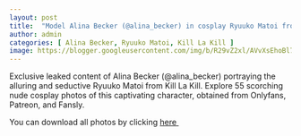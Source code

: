```yaml
---
layout: post
title:  "Model Alina Becker (@alina_becker) in cosplay Ryuuko Matoi from Kill La Kill - 55 leaked photos from Onlyfans, Patreon, and Fansly"
author: admin
categories: [ Alina Becker, Ryuuko Matoi, Kill La Kill ]
image: https://blogger.googleusercontent.com/img/b/R29vZ2xl/AVvXsEhoBl76JhqS81SDp7qWhUcwzeOdo2PprfmUkBwRtFHg9PRlMjQESiiymF6s1JbjEC_mWGThIhMmxZTMmo3NZtMAQqSM5RCJ4u1opuOUVsK_udhxkYwuGjzw1IRU42viwvYICxYG6uPocazbmxpLsvNPedqqRux0ZNsmTevbDIQm1R8iLKtHKuDtbpofwAbP/s1600/1%20.webp
---
```


Exclusive leaked content of Alina Becker (@alina_becker) portraying the alluring and seductive Ryuuko Matoi from Kill La Kill. Explore 55 scorching nude cosplay photos of this captivating character, obtained from Onlyfans, Patreon, and Fansly.

<p>You can download all photos by clicking <a href="https://www.mediafire.com/file/66k9pmvhyt6zxms/Model_Alina_Becker_%2528%2540alina_becker%2529_in_cosplay_Ryuuko_Matoi_from_Kill_La_Kill_-_55_leaked_photos_from_Onlyfans%252C_Patreon%252C_and_Fansly.rar/file">here&nbsp;</a></p>

<div class="separator" style="clear: both;"><a href="https://blogger.googleusercontent.com/img/b/R29vZ2xl/AVvXsEhoBl76JhqS81SDp7qWhUcwzeOdo2PprfmUkBwRtFHg9PRlMjQESiiymF6s1JbjEC_mWGThIhMmxZTMmo3NZtMAQqSM5RCJ4u1opuOUVsK_udhxkYwuGjzw1IRU42viwvYICxYG6uPocazbmxpLsvNPedqqRux0ZNsmTevbDIQm1R8iLKtHKuDtbpofwAbP/s1600/1%20.webp" style="display: block; padding: 1em 0; text-align: center; "><img alt="" border="0" data-original-height="1704" data-original-width="1280" src="https://blogger.googleusercontent.com/img/b/R29vZ2xl/AVvXsEhoBl76JhqS81SDp7qWhUcwzeOdo2PprfmUkBwRtFHg9PRlMjQESiiymF6s1JbjEC_mWGThIhMmxZTMmo3NZtMAQqSM5RCJ4u1opuOUVsK_udhxkYwuGjzw1IRU42viwvYICxYG6uPocazbmxpLsvNPedqqRux0ZNsmTevbDIQm1R8iLKtHKuDtbpofwAbP/s1600/1%20.webp"/></a></div><div class="separator" style="clear: both;"><a href="https://blogger.googleusercontent.com/img/b/R29vZ2xl/AVvXsEjom5H8W1oCQyyqoUttTx6fIG6kNrjnEko8CVKuNDlf8o8foqIu7w-1pY_j3y67vjzDITy2JaEM9z7Ggp1M3i_97NNN-8WRckVypGvKicXcLbCpwnB3iwSJQ00ZrHTO-M1CNp07hyzbf4m9AIswybxaj8lJDLrii8LWvCmkzixd3mGu1qq1ISDFCGxYylsR/s1600/2.webp" style="display: block; padding: 1em 0; text-align: center; "><img alt="" border="0" data-original-height="1728" data-original-width="1280" src="https://blogger.googleusercontent.com/img/b/R29vZ2xl/AVvXsEjom5H8W1oCQyyqoUttTx6fIG6kNrjnEko8CVKuNDlf8o8foqIu7w-1pY_j3y67vjzDITy2JaEM9z7Ggp1M3i_97NNN-8WRckVypGvKicXcLbCpwnB3iwSJQ00ZrHTO-M1CNp07hyzbf4m9AIswybxaj8lJDLrii8LWvCmkzixd3mGu1qq1ISDFCGxYylsR/s1600/2.webp"/></a></div><div class="separator" style="clear: both;"><a href="https://blogger.googleusercontent.com/img/b/R29vZ2xl/AVvXsEiQFhpZ94HgkXD3RC2xpkdWjnT2j_AaQKdpjV-da_JBN6ghG6RMosYCjssA4BNHTVCLp6_yoEHhhMf09UiKe9-2I5gYHNWsMnSpJPHVXl4rIGTylVD0r9wNAC8lCxyvic7al5a6K-9tOqONIlXuN_lPVKioXZxzNZsVIbdRT7USb45jK0VbEp9HQdDeD3zg/s1600/3.webp" style="display: block; padding: 1em 0; text-align: center; "><img alt="" border="0" data-original-height="1704" data-original-width="1280" src="https://blogger.googleusercontent.com/img/b/R29vZ2xl/AVvXsEiQFhpZ94HgkXD3RC2xpkdWjnT2j_AaQKdpjV-da_JBN6ghG6RMosYCjssA4BNHTVCLp6_yoEHhhMf09UiKe9-2I5gYHNWsMnSpJPHVXl4rIGTylVD0r9wNAC8lCxyvic7al5a6K-9tOqONIlXuN_lPVKioXZxzNZsVIbdRT7USb45jK0VbEp9HQdDeD3zg/s1600/3.webp"/></a></div><div class="separator" style="clear: both;"><a href="https://blogger.googleusercontent.com/img/b/R29vZ2xl/AVvXsEhHxPOGsRc-yhLTcRmZM4MoQKC9nZ7UsXrEszQRnWqzmjKYpIDCwiMywRFPIuWwGT3yNgg6mf2dvR93EvTl16FKa6ZLzKyAE_xtzh04jj8GQe6yNiRHJI9ntfFuT-mR8PAC-qupVNPht2Oz0n-jBOb6xTmjwi5qn7Ok9DJDIop2yT0VZm1fAaT8enSPykWW/s1600/4.webp" style="display: block; padding: 1em 0; text-align: center; "><img alt="" border="0" data-original-height="1704" data-original-width="1280" src="https://blogger.googleusercontent.com/img/b/R29vZ2xl/AVvXsEhHxPOGsRc-yhLTcRmZM4MoQKC9nZ7UsXrEszQRnWqzmjKYpIDCwiMywRFPIuWwGT3yNgg6mf2dvR93EvTl16FKa6ZLzKyAE_xtzh04jj8GQe6yNiRHJI9ntfFuT-mR8PAC-qupVNPht2Oz0n-jBOb6xTmjwi5qn7Ok9DJDIop2yT0VZm1fAaT8enSPykWW/s1600/4.webp"/></a></div><div class="separator" style="clear: both;"><a href="https://blogger.googleusercontent.com/img/b/R29vZ2xl/AVvXsEj_oCle-o1XblPGoUecZH5Ljj5iJ2fZFyUuqen009cFAkKVOqEAm9ioUMys-Ecf-KFW8DqBbUC9PVcKOw1VB7-pcQUCthSgNCYGT8vLhH2VN6LLpOM-fXnfXzVL8PSex1l8zjrL1M9aM1geXxvT4GUtkTcI4irnKbFPeS5y7cnaLMOyqlwHgqDJM94D3IGo/s1600/5.webp" style="display: block; padding: 1em 0; text-align: center; "><img alt="" border="0" data-original-height="1704" data-original-width="1280" src="https://blogger.googleusercontent.com/img/b/R29vZ2xl/AVvXsEj_oCle-o1XblPGoUecZH5Ljj5iJ2fZFyUuqen009cFAkKVOqEAm9ioUMys-Ecf-KFW8DqBbUC9PVcKOw1VB7-pcQUCthSgNCYGT8vLhH2VN6LLpOM-fXnfXzVL8PSex1l8zjrL1M9aM1geXxvT4GUtkTcI4irnKbFPeS5y7cnaLMOyqlwHgqDJM94D3IGo/s1600/5.webp"/></a></div><div class="separator" style="clear: both;"><a href="https://blogger.googleusercontent.com/img/b/R29vZ2xl/AVvXsEjTIffmsr9RDL1z-jQjTv5dyGy_ojU9cwNy-rcO7GOxCDITjE3tKHLURT51GT4qHbgotH4yOqE9q4o3vAH0TSkagOmMf3L4IbAsSbM-Ao1IhCA7CzVyDWs5eFvLO9ATZP4gI7_IofLlYsMRHNJonWAyKvu2W4WsyLXkmH7j87UkvDmoxFLR_FJ8pawAqxnj/s1600/6.webp" style="display: block; padding: 1em 0; text-align: center; "><img alt="" border="0" data-original-height="1704" data-original-width="1280" src="https://blogger.googleusercontent.com/img/b/R29vZ2xl/AVvXsEjTIffmsr9RDL1z-jQjTv5dyGy_ojU9cwNy-rcO7GOxCDITjE3tKHLURT51GT4qHbgotH4yOqE9q4o3vAH0TSkagOmMf3L4IbAsSbM-Ao1IhCA7CzVyDWs5eFvLO9ATZP4gI7_IofLlYsMRHNJonWAyKvu2W4WsyLXkmH7j87UkvDmoxFLR_FJ8pawAqxnj/s1600/6.webp"/></a></div><div class="separator" style="clear: both;"><a href="https://blogger.googleusercontent.com/img/b/R29vZ2xl/AVvXsEhSHUyjnFyhK5t_fyP0_emnxkAfzmikotTXnKldgp75MbrkQMpqakr8ppAo5rNSGOGefpakbmDqShTUNBUw3J-e3B6Y8ifU_leE5gCulLFfN4_MTuSakB8CtL6E23EVkZw4kh-MexVGVXP7DUqs028XdGZPdluxNjK08cJ1zuX-Nva-3cB-MpGlWe3VpwWq/s1600/7.webp" style="display: block; padding: 1em 0; text-align: center; "><img alt="" border="0" data-original-height="1704" data-original-width="1280" src="https://blogger.googleusercontent.com/img/b/R29vZ2xl/AVvXsEhSHUyjnFyhK5t_fyP0_emnxkAfzmikotTXnKldgp75MbrkQMpqakr8ppAo5rNSGOGefpakbmDqShTUNBUw3J-e3B6Y8ifU_leE5gCulLFfN4_MTuSakB8CtL6E23EVkZw4kh-MexVGVXP7DUqs028XdGZPdluxNjK08cJ1zuX-Nva-3cB-MpGlWe3VpwWq/s1600/7.webp"/></a></div><div class="separator" style="clear: both;"><a href="https://blogger.googleusercontent.com/img/b/R29vZ2xl/AVvXsEjAkDH_qBy15phtaILVMyfjCdSbnNK_quz5IgzrtPZPmwf6zpjU5Xei59YBWyfHQsL3x6Cb7ldq2g5J_kfpHThruUo0TLmPaLYOmAXNAUtAaHFeI4glEMf0AoEnmxwSkuibs_s4fwI1HDWlfoU6AnjiQL1A_C0SWJ5WkwKqAmsWfndSSrlVMg4H8Snhb3DT/s1600/8.webp" style="display: block; padding: 1em 0; text-align: center; "><img alt="" border="0" data-original-height="1704" data-original-width="1280" src="https://blogger.googleusercontent.com/img/b/R29vZ2xl/AVvXsEjAkDH_qBy15phtaILVMyfjCdSbnNK_quz5IgzrtPZPmwf6zpjU5Xei59YBWyfHQsL3x6Cb7ldq2g5J_kfpHThruUo0TLmPaLYOmAXNAUtAaHFeI4glEMf0AoEnmxwSkuibs_s4fwI1HDWlfoU6AnjiQL1A_C0SWJ5WkwKqAmsWfndSSrlVMg4H8Snhb3DT/s1600/8.webp"/></a></div><div class="separator" style="clear: both;"><a href="https://blogger.googleusercontent.com/img/b/R29vZ2xl/AVvXsEgnkV_xFXzmDBuTXuEoO9ckK1J932D8A1MO_R05edW6hm8teoyLmDgMCQWbZDXGvp2BFk-jh_XLZslWGvqo6QT29UYtVgjr0u9t7uBrXqe2EqONODVhLz0pHbCCy5fsOUN3obkW-hJexwyedD8mAELWLSQPLy6L9ta0ATH6SHv7KkZ-PflKQplACm3kAAxO/s1600/9.webp" style="display: block; padding: 1em 0; text-align: center; "><img alt="" border="0" data-original-height="1704" data-original-width="1280" src="https://blogger.googleusercontent.com/img/b/R29vZ2xl/AVvXsEgnkV_xFXzmDBuTXuEoO9ckK1J932D8A1MO_R05edW6hm8teoyLmDgMCQWbZDXGvp2BFk-jh_XLZslWGvqo6QT29UYtVgjr0u9t7uBrXqe2EqONODVhLz0pHbCCy5fsOUN3obkW-hJexwyedD8mAELWLSQPLy6L9ta0ATH6SHv7KkZ-PflKQplACm3kAAxO/s1600/9.webp"/></a></div><div class="separator" style="clear: both;"><a href="https://blogger.googleusercontent.com/img/b/R29vZ2xl/AVvXsEjcsL4niLMBhbgKvr0X1kQzLL70WdAeR3JKTodcu0X00iJkn4d4P21hiY8Kj3j9o2l2oOwymaFrv2D-QBMFSh6PWUXW811mXUeubE8E9S6FVbBcvFM0j67OoyLAAt2jpJA9fvSN-gJVGNulq3Bn3DltnOUldtHPUrslNiA7HNT4Qg05Shyphenhyphen1hyphenhyphen6NPp3_9vt7/s1600/10.webp" style="display: block; padding: 1em 0; text-align: center; "><img alt="" border="0" data-original-height="1704" data-original-width="1280" src="https://blogger.googleusercontent.com/img/b/R29vZ2xl/AVvXsEjcsL4niLMBhbgKvr0X1kQzLL70WdAeR3JKTodcu0X00iJkn4d4P21hiY8Kj3j9o2l2oOwymaFrv2D-QBMFSh6PWUXW811mXUeubE8E9S6FVbBcvFM0j67OoyLAAt2jpJA9fvSN-gJVGNulq3Bn3DltnOUldtHPUrslNiA7HNT4Qg05Shyphenhyphen1hyphenhyphen6NPp3_9vt7/s1600/10.webp"/></a></div><div class="separator" style="clear: both;"><a href="https://blogger.googleusercontent.com/img/b/R29vZ2xl/AVvXsEiXx3rPuXHMSr5XAO4-HqaiQ4LvVVPw9wGGgJKnn9JFdnBTyUaIu-Zrl0tMbXOaK0to4GMDl6mlzTHmFOf73OVlWUzdLpaDLz8hAWdpFp3ZWgczA7y3yHZcQMVniR_cjlL2NcSvIEftJqq9o1WbU3XwLe1vza8q_ZyjX6S7kx0bBK1uMUuTTG7spgrpjox7/s1600/11.webp" style="display: block; padding: 1em 0; text-align: center; "><img alt="" border="0" data-original-height="1704" data-original-width="1280" src="https://blogger.googleusercontent.com/img/b/R29vZ2xl/AVvXsEiXx3rPuXHMSr5XAO4-HqaiQ4LvVVPw9wGGgJKnn9JFdnBTyUaIu-Zrl0tMbXOaK0to4GMDl6mlzTHmFOf73OVlWUzdLpaDLz8hAWdpFp3ZWgczA7y3yHZcQMVniR_cjlL2NcSvIEftJqq9o1WbU3XwLe1vza8q_ZyjX6S7kx0bBK1uMUuTTG7spgrpjox7/s1600/11.webp"/></a></div><div class="separator" style="clear: both;"><a href="https://blogger.googleusercontent.com/img/b/R29vZ2xl/AVvXsEgVC550agT5_ymSgF6lvx_TgU2ebH0yYtV8JqK7Fix4E1LdOYI1t5FzrHEe6ZdHP5o0BafRPagGs80QpwrHDCfZ-QZkg3HpxUL52fsoAGT369a-uNao-GPftcmXEN7bM2DGvw90yTN-sYWXBXaUmlbhYUitR8fgahZoT_1GlRtmhPfOqBAGdtZIHCSSUnmS/s1600/12.webp" style="display: block; padding: 1em 0; text-align: center; "><img alt="" border="0" data-original-height="1704" data-original-width="1280" src="https://blogger.googleusercontent.com/img/b/R29vZ2xl/AVvXsEgVC550agT5_ymSgF6lvx_TgU2ebH0yYtV8JqK7Fix4E1LdOYI1t5FzrHEe6ZdHP5o0BafRPagGs80QpwrHDCfZ-QZkg3HpxUL52fsoAGT369a-uNao-GPftcmXEN7bM2DGvw90yTN-sYWXBXaUmlbhYUitR8fgahZoT_1GlRtmhPfOqBAGdtZIHCSSUnmS/s1600/12.webp"/></a></div><div class="separator" style="clear: both;"><a href="https://blogger.googleusercontent.com/img/b/R29vZ2xl/AVvXsEg0x1YR1hB41bmxd0OVkJXQKO1_pZN1P67ndyWIgxw5_TSVv7fCyzVy0Zxcyfo31pyojDRgV9w_s_NVPAU-1n5miuV_8mCp9-pNdhbz_-6SEa09jI0eiAKPLkItocF5LrtkVAd00LvxOgopA7_27X8peqDBqgHpPqDA10hGPCPlfEaI0pFxb6jK8c7yrnNB/s1600/13.webp" style="display: block; padding: 1em 0; text-align: center; "><img alt="" border="0" data-original-height="1704" data-original-width="1280" src="https://blogger.googleusercontent.com/img/b/R29vZ2xl/AVvXsEg0x1YR1hB41bmxd0OVkJXQKO1_pZN1P67ndyWIgxw5_TSVv7fCyzVy0Zxcyfo31pyojDRgV9w_s_NVPAU-1n5miuV_8mCp9-pNdhbz_-6SEa09jI0eiAKPLkItocF5LrtkVAd00LvxOgopA7_27X8peqDBqgHpPqDA10hGPCPlfEaI0pFxb6jK8c7yrnNB/s1600/13.webp"/></a></div><div class="separator" style="clear: both;"><a href="https://blogger.googleusercontent.com/img/b/R29vZ2xl/AVvXsEiBtKSJkSeVNBnU1JGgxHNiRzA8-Q27kN0-b-s4XR4Ckd4FOXz1yOtQ69V5xRFZu3MixtDc0luiDMVyq2QlaLa7cbZQ4M73g6ZEBs0hhOThYISUF2MPMBaN5xIaRUqXj8sj_v_ZpCFnTwVwbhEZuT7mhgMQTBocxhXTDlAa6G381uud4ClbFMRtfZQY0CEp/s1600/14.webp" style="display: block; padding: 1em 0; text-align: center; "><img alt="" border="0" data-original-height="1704" data-original-width="1280" src="https://blogger.googleusercontent.com/img/b/R29vZ2xl/AVvXsEiBtKSJkSeVNBnU1JGgxHNiRzA8-Q27kN0-b-s4XR4Ckd4FOXz1yOtQ69V5xRFZu3MixtDc0luiDMVyq2QlaLa7cbZQ4M73g6ZEBs0hhOThYISUF2MPMBaN5xIaRUqXj8sj_v_ZpCFnTwVwbhEZuT7mhgMQTBocxhXTDlAa6G381uud4ClbFMRtfZQY0CEp/s1600/14.webp"/></a></div><div class="separator" style="clear: both;"><a href="https://blogger.googleusercontent.com/img/b/R29vZ2xl/AVvXsEjlqWsQkImd-yQGrYOYzTELogA_NYFHOUsNKycG8f15Jq1qvRiYPpZzJfIVjb-spD1jBCjnYAmIVqXFP3WU9wX09Wa0-SwzNp37fM4HJX6uNRQsfPL_EYTWEr1G6_EdBv_wE-2gF4qyFs8cWckG3YzxyE62Cbnja6hs-_5Nm3ImzgnuZFLSFzF4FwdXL8M7/s1600/15.webp" style="display: block; padding: 1em 0; text-align: center; "><img alt="" border="0" data-original-height="1704" data-original-width="1280" src="https://blogger.googleusercontent.com/img/b/R29vZ2xl/AVvXsEjlqWsQkImd-yQGrYOYzTELogA_NYFHOUsNKycG8f15Jq1qvRiYPpZzJfIVjb-spD1jBCjnYAmIVqXFP3WU9wX09Wa0-SwzNp37fM4HJX6uNRQsfPL_EYTWEr1G6_EdBv_wE-2gF4qyFs8cWckG3YzxyE62Cbnja6hs-_5Nm3ImzgnuZFLSFzF4FwdXL8M7/s1600/15.webp"/></a></div><div class="separator" style="clear: both;"><a href="https://blogger.googleusercontent.com/img/b/R29vZ2xl/AVvXsEibin6k2AyCdVkZlk5HrrLKQYV9eINce5F4Z0N_6IrdpPrhC5npAw15Rr2zSD-4e3X7nUIMKsSeCTks8yI3KsetA7PELqZw6Aswy0duF0kD9KGHrMKAJhOjtxd9y70juJrIvzP049OAsUnApftMTsa2A34PyxTC45xgpSsx8p93EVMJnevfi0EcIn8-qH2-/s1600/16.webp" style="display: block; padding: 1em 0; text-align: center; "><img alt="" border="0" data-original-height="1704" data-original-width="1280" src="https://blogger.googleusercontent.com/img/b/R29vZ2xl/AVvXsEibin6k2AyCdVkZlk5HrrLKQYV9eINce5F4Z0N_6IrdpPrhC5npAw15Rr2zSD-4e3X7nUIMKsSeCTks8yI3KsetA7PELqZw6Aswy0duF0kD9KGHrMKAJhOjtxd9y70juJrIvzP049OAsUnApftMTsa2A34PyxTC45xgpSsx8p93EVMJnevfi0EcIn8-qH2-/s1600/16.webp"/></a></div><div class="separator" style="clear: both;"><a href="https://blogger.googleusercontent.com/img/b/R29vZ2xl/AVvXsEhXeou9LmGS8nNDtj8y5yc3FRjV_oWp_VbCWvsSy63NjYrAQoxm8yx4D_Ya9ODgozvSdtp971t9lNozHQyhvFJYEatPYQNYvIbT8fsqRRm1YQTO-7oPKwetwQqTYGt_tAJODfeZBoUYdbgTlrU8dPA89EGYj8rSw5ciRCqPU22cGkAsvim0CA9UcPdQFLpC/s1600/17.webp" style="display: block; padding: 1em 0; text-align: center; "><img alt="" border="0" data-original-height="961" data-original-width="1280" src="https://blogger.googleusercontent.com/img/b/R29vZ2xl/AVvXsEhXeou9LmGS8nNDtj8y5yc3FRjV_oWp_VbCWvsSy63NjYrAQoxm8yx4D_Ya9ODgozvSdtp971t9lNozHQyhvFJYEatPYQNYvIbT8fsqRRm1YQTO-7oPKwetwQqTYGt_tAJODfeZBoUYdbgTlrU8dPA89EGYj8rSw5ciRCqPU22cGkAsvim0CA9UcPdQFLpC/s1600/17.webp"/></a></div><div class="separator" style="clear: both;"><a href="https://blogger.googleusercontent.com/img/b/R29vZ2xl/AVvXsEhW7kZvEfXkvtjqK9CDaS5XVH1p5uKGCCq0eZzpQVaHknCXMwNrbp3lNiG-iMBORLvM4qiAv9rSOd2y71JI6dRaYRF4gzn3sY6BnKadujCEPNgz1t5ZUaq0gAXG3gngakOAOSMGsW6a6X1KATr15KXjiCiri-U0Jon6znvvCUVnay9DoLc-ktkNDuMGSMiw/s1600/18.webp" style="display: block; padding: 1em 0; text-align: center; "><img alt="" border="0" data-original-height="1704" data-original-width="1280" src="https://blogger.googleusercontent.com/img/b/R29vZ2xl/AVvXsEhW7kZvEfXkvtjqK9CDaS5XVH1p5uKGCCq0eZzpQVaHknCXMwNrbp3lNiG-iMBORLvM4qiAv9rSOd2y71JI6dRaYRF4gzn3sY6BnKadujCEPNgz1t5ZUaq0gAXG3gngakOAOSMGsW6a6X1KATr15KXjiCiri-U0Jon6znvvCUVnay9DoLc-ktkNDuMGSMiw/s1600/18.webp"/></a></div><div class="separator" style="clear: both;"><a href="https://blogger.googleusercontent.com/img/b/R29vZ2xl/AVvXsEiKuzEgnQa9l_HimNmhyphenhyphenY9cacg_vU8iMNCJmnnZjIPYX56Fxztx3I7FHBr1B5HFQLBbbkl422PLP7N97m3b1iijJT-1W_GVRXy49rvSM-8ZVI1XjrF5VTIlTwUeBZadg-9WiSD9BDjHj7jmhRNCM855eWmwcKgUyc6I6kWBFhxksJRJemDY0hr0EsFSgn_F/s1600/19.webp" style="display: block; padding: 1em 0; text-align: center; "><img alt="" border="0" data-original-height="1704" data-original-width="1280" src="https://blogger.googleusercontent.com/img/b/R29vZ2xl/AVvXsEiKuzEgnQa9l_HimNmhyphenhyphenY9cacg_vU8iMNCJmnnZjIPYX56Fxztx3I7FHBr1B5HFQLBbbkl422PLP7N97m3b1iijJT-1W_GVRXy49rvSM-8ZVI1XjrF5VTIlTwUeBZadg-9WiSD9BDjHj7jmhRNCM855eWmwcKgUyc6I6kWBFhxksJRJemDY0hr0EsFSgn_F/s1600/19.webp"/></a></div><div class="separator" style="clear: both;"><a href="https://blogger.googleusercontent.com/img/b/R29vZ2xl/AVvXsEgr0sLLYsKEyLaDHYFc1hG6pDC4g39qN3ZHfutjhXoRjsFcasFDLVWuB3u_eeZPczfi8n3aIaxQUsLb9oQCFBhygfcxSfun7yNRIjvlfHnR2iw9N-OscEFlU6ijcVcv0Xj59g6dGuYXVGiW_vB2g3hANly1drW-csRSR89-0TTYqfpj59M6ts1uxC_fqe9o/s1600/20.webp" style="display: block; padding: 1em 0; text-align: center; "><img alt="" border="0" data-original-height="1704" data-original-width="1280" src="https://blogger.googleusercontent.com/img/b/R29vZ2xl/AVvXsEgr0sLLYsKEyLaDHYFc1hG6pDC4g39qN3ZHfutjhXoRjsFcasFDLVWuB3u_eeZPczfi8n3aIaxQUsLb9oQCFBhygfcxSfun7yNRIjvlfHnR2iw9N-OscEFlU6ijcVcv0Xj59g6dGuYXVGiW_vB2g3hANly1drW-csRSR89-0TTYqfpj59M6ts1uxC_fqe9o/s1600/20.webp"/></a></div><div class="separator" style="clear: both;"><a href="https://blogger.googleusercontent.com/img/b/R29vZ2xl/AVvXsEhT0BHcCYMsaUdRgICtr_qqiTQf0Rj7AYqJzONiJMFYYBOzUXy5u59vxVeDgrs8FQiJPNX4uCuUvDVAX2wfOarRHvNrXm5biGFjUklVTxabe5SqrIyx6pQSPvshN4GvglXt85aViyxmH7lnCtpErni3IFOARXJBVJS5sJ1MkQSa9V1gPJOkuvLQN0ky1Zkb/s1600/21.webp" style="display: block; padding: 1em 0; text-align: center; "><img alt="" border="0" data-original-height="1704" data-original-width="1280" src="https://blogger.googleusercontent.com/img/b/R29vZ2xl/AVvXsEhT0BHcCYMsaUdRgICtr_qqiTQf0Rj7AYqJzONiJMFYYBOzUXy5u59vxVeDgrs8FQiJPNX4uCuUvDVAX2wfOarRHvNrXm5biGFjUklVTxabe5SqrIyx6pQSPvshN4GvglXt85aViyxmH7lnCtpErni3IFOARXJBVJS5sJ1MkQSa9V1gPJOkuvLQN0ky1Zkb/s1600/21.webp"/></a></div><div class="separator" style="clear: both;"><a href="https://blogger.googleusercontent.com/img/b/R29vZ2xl/AVvXsEi-haRA7HfwvjF7_SMZac0FJJ2mv412n6pg9N3Np53OsK_CDwP4eiLKaZyRW6JZ0-BeF5dtCxejLeVlst0AB5D0JcEq-4ujsXmNuuwnAK5JWozjoH0Ig6LoghA2fXcRhR6VPcDZiYQPGRIndzWj1aS16-qs2zVvE2UVlG4Tp1CKklRS8Y8lzDe1xtqWHko_/s1600/22.webp" style="display: block; padding: 1em 0; text-align: center; "><img alt="" border="0" data-original-height="1704" data-original-width="1280" src="https://blogger.googleusercontent.com/img/b/R29vZ2xl/AVvXsEi-haRA7HfwvjF7_SMZac0FJJ2mv412n6pg9N3Np53OsK_CDwP4eiLKaZyRW6JZ0-BeF5dtCxejLeVlst0AB5D0JcEq-4ujsXmNuuwnAK5JWozjoH0Ig6LoghA2fXcRhR6VPcDZiYQPGRIndzWj1aS16-qs2zVvE2UVlG4Tp1CKklRS8Y8lzDe1xtqWHko_/s1600/22.webp"/></a></div><div class="separator" style="clear: both;"><a href="https://blogger.googleusercontent.com/img/b/R29vZ2xl/AVvXsEjy1ghb66gW3uVt5PCrKxyk-H030SsoQ7NkL9xHYyAGHir8pneUYxq5JOPHwDug1Tag7d03fveyVlNMLPCnTU-uNVb3sbncXUpBVelDTp9V7YaFIViN-iEOY_GgndBf73LjZaLNm0zh8A43u1qPMNtYLT8mj-p7Nj0xwXA25XRDdi0YrG-xBf4swM3cBFq8/s1600/23.webp" style="display: block; padding: 1em 0; text-align: center; "><img alt="" border="0" data-original-height="1704" data-original-width="1280" src="https://blogger.googleusercontent.com/img/b/R29vZ2xl/AVvXsEjy1ghb66gW3uVt5PCrKxyk-H030SsoQ7NkL9xHYyAGHir8pneUYxq5JOPHwDug1Tag7d03fveyVlNMLPCnTU-uNVb3sbncXUpBVelDTp9V7YaFIViN-iEOY_GgndBf73LjZaLNm0zh8A43u1qPMNtYLT8mj-p7Nj0xwXA25XRDdi0YrG-xBf4swM3cBFq8/s1600/23.webp"/></a></div><div class="separator" style="clear: both;"><a href="https://blogger.googleusercontent.com/img/b/R29vZ2xl/AVvXsEiRhzvj314vxNrNAZJa7ohVEnPdC_7HLWd01ksi-wKrHE1mBF2W9H0W_xpRfVtpBqBy0BUh2aCOF_OW8zB_NK8Wj03FaC0KPLsxjXDG77q5JAVsN4DH3ow51o_QOjRVmOEUfPRmohSE_ChME5lY0mCxBScoredEe0AfZ_UZiyVjeZdRCu7fk2LVpFrWW5Fy/s1600/24.webp" style="display: block; padding: 1em 0; text-align: center; "><img alt="" border="0" data-original-height="1704" data-original-width="1280" src="https://blogger.googleusercontent.com/img/b/R29vZ2xl/AVvXsEiRhzvj314vxNrNAZJa7ohVEnPdC_7HLWd01ksi-wKrHE1mBF2W9H0W_xpRfVtpBqBy0BUh2aCOF_OW8zB_NK8Wj03FaC0KPLsxjXDG77q5JAVsN4DH3ow51o_QOjRVmOEUfPRmohSE_ChME5lY0mCxBScoredEe0AfZ_UZiyVjeZdRCu7fk2LVpFrWW5Fy/s1600/24.webp"/></a></div><div class="separator" style="clear: both;"><a href="https://blogger.googleusercontent.com/img/b/R29vZ2xl/AVvXsEhAi1N0Th8IMhBtLNq4XA_i-9vIWh0rf1fGV8wEFm0O-NUla6NZhQITkkKeC5NYbwsfad6xk9hDBuQsaavkGDFyS8IdZAhK8Uk2GzfwOlxykCTi5PwZM8AKJpRotp3oN7iKIkVb75kDkK7OWJn4UeYkAhflcx7TsMCkMCunbp-uPXeoxcSXWIUNKMbhB5aL/s1600/25.webp" style="display: block; padding: 1em 0; text-align: center; "><img alt="" border="0" data-original-height="1704" data-original-width="1280" src="https://blogger.googleusercontent.com/img/b/R29vZ2xl/AVvXsEhAi1N0Th8IMhBtLNq4XA_i-9vIWh0rf1fGV8wEFm0O-NUla6NZhQITkkKeC5NYbwsfad6xk9hDBuQsaavkGDFyS8IdZAhK8Uk2GzfwOlxykCTi5PwZM8AKJpRotp3oN7iKIkVb75kDkK7OWJn4UeYkAhflcx7TsMCkMCunbp-uPXeoxcSXWIUNKMbhB5aL/s1600/25.webp"/></a></div><div class="separator" style="clear: both;"><a href="https://blogger.googleusercontent.com/img/b/R29vZ2xl/AVvXsEhGZWvazwO51oiq9mygmoRk8r72E8YktYxv5V_z8WruIx1zTLY0-T_BqFSFCltbgkglXLr-nJK091INO3hGjuaUyaO1T6pXWuTh94ljzcAatKKhAD22J_BeUgul23DPcSQ5YBOje7A2u_IquApGLBJEo8-xrknFd2SesnODtm4c4bs2IuK-JtIrOrQqfnZo/s1600/26.webp" style="display: block; padding: 1em 0; text-align: center; "><img alt="" border="0" data-original-height="1704" data-original-width="1280" src="https://blogger.googleusercontent.com/img/b/R29vZ2xl/AVvXsEhGZWvazwO51oiq9mygmoRk8r72E8YktYxv5V_z8WruIx1zTLY0-T_BqFSFCltbgkglXLr-nJK091INO3hGjuaUyaO1T6pXWuTh94ljzcAatKKhAD22J_BeUgul23DPcSQ5YBOje7A2u_IquApGLBJEo8-xrknFd2SesnODtm4c4bs2IuK-JtIrOrQqfnZo/s1600/26.webp"/></a></div><div class="separator" style="clear: both;"><a href="https://blogger.googleusercontent.com/img/b/R29vZ2xl/AVvXsEgN8RL7EkBqDphzjIZHWf2wsMIfKP0ft7dqVupdCzXKLAABXyolKYDbaxAgx1IbABxXNNxABkrRKRspn0cAdxsvfgUQhW8pX3qFUjrtCH4eRhx8AdA1qD9Gw1wk7XUaKZD_pM68RFSC2IqDpZNR7j_uNtjjAQlv0U_Zx9Kbr4aVp8VNdS4TIWjcf8NTpg1i/s1600/27.webp" style="display: block; padding: 1em 0; text-align: center; "><img alt="" border="0" data-original-height="1718" data-original-width="1280" src="https://blogger.googleusercontent.com/img/b/R29vZ2xl/AVvXsEgN8RL7EkBqDphzjIZHWf2wsMIfKP0ft7dqVupdCzXKLAABXyolKYDbaxAgx1IbABxXNNxABkrRKRspn0cAdxsvfgUQhW8pX3qFUjrtCH4eRhx8AdA1qD9Gw1wk7XUaKZD_pM68RFSC2IqDpZNR7j_uNtjjAQlv0U_Zx9Kbr4aVp8VNdS4TIWjcf8NTpg1i/s1600/27.webp"/></a></div><div class="separator" style="clear: both;"><a href="https://blogger.googleusercontent.com/img/b/R29vZ2xl/AVvXsEgzGAFOg7hfpFqVItK-cteZ9yUJ6C95xQ0VkJRydkL-56HvRbrPNcw5m4akf2mGDZrSKUrfS8be8zkBAH25Em9nPYgk9v9vzQMOTcex3CrTzWjDUu9xl25aiHx5pfXWtUkkr3LdkM647X-nMe_X-tvWP-JWO70RnK6Zt1ixZJcvTF_xYRySeYbHCvPv-hgi/s1600/28.webp" style="display: block; padding: 1em 0; text-align: center; "><img alt="" border="0" data-original-height="1704" data-original-width="1280" src="https://blogger.googleusercontent.com/img/b/R29vZ2xl/AVvXsEgzGAFOg7hfpFqVItK-cteZ9yUJ6C95xQ0VkJRydkL-56HvRbrPNcw5m4akf2mGDZrSKUrfS8be8zkBAH25Em9nPYgk9v9vzQMOTcex3CrTzWjDUu9xl25aiHx5pfXWtUkkr3LdkM647X-nMe_X-tvWP-JWO70RnK6Zt1ixZJcvTF_xYRySeYbHCvPv-hgi/s1600/28.webp"/></a></div><div class="separator" style="clear: both;"><a href="https://blogger.googleusercontent.com/img/b/R29vZ2xl/AVvXsEi7ZEvbj4B19LkKaNc3ys7ZSgmkZQj5KR6yUMDVEedLOjl-guPS8m-pVtI5yxPSofi9rql1gXlWXWp59kBcxHsYNQ36n_40wl5yERDm2Po2-mR4CBGsr5yVMROF_LffIn9xoN7sgKOSLaAOJ2xRjOTML13GQY_IhyphenhyphenX-K7tdwpkdiFOtYXX1N1QZF_F6elRN/s1600/29.webp" style="display: block; padding: 1em 0; text-align: center; "><img alt="" border="0" data-original-height="1704" data-original-width="1280" src="https://blogger.googleusercontent.com/img/b/R29vZ2xl/AVvXsEi7ZEvbj4B19LkKaNc3ys7ZSgmkZQj5KR6yUMDVEedLOjl-guPS8m-pVtI5yxPSofi9rql1gXlWXWp59kBcxHsYNQ36n_40wl5yERDm2Po2-mR4CBGsr5yVMROF_LffIn9xoN7sgKOSLaAOJ2xRjOTML13GQY_IhyphenhyphenX-K7tdwpkdiFOtYXX1N1QZF_F6elRN/s1600/29.webp"/></a></div><div class="separator" style="clear: both;"><a href="https://blogger.googleusercontent.com/img/b/R29vZ2xl/AVvXsEhoPkUTe3Htx1bCnrrnPsEx-_fpcWxY4WRc__HcaKhYAMwV-OMIhbnWf7ltVhSinwoNqev07MppR3coKUEIPaXfbX0dM-x-54PhTuJ5t8LbBzIh0-caF4sXWeG7PCW4RLSgddPdrR0JVgOtAXJKvx4auMjTq7fkDI9DnAVwHmWCPOlEW0zpX5CD7FJOt64P/s1600/30.webp" style="display: block; padding: 1em 0; text-align: center; "><img alt="" border="0" data-original-height="1704" data-original-width="1280" src="https://blogger.googleusercontent.com/img/b/R29vZ2xl/AVvXsEhoPkUTe3Htx1bCnrrnPsEx-_fpcWxY4WRc__HcaKhYAMwV-OMIhbnWf7ltVhSinwoNqev07MppR3coKUEIPaXfbX0dM-x-54PhTuJ5t8LbBzIh0-caF4sXWeG7PCW4RLSgddPdrR0JVgOtAXJKvx4auMjTq7fkDI9DnAVwHmWCPOlEW0zpX5CD7FJOt64P/s1600/30.webp"/></a></div><div class="separator" style="clear: both;"><a href="https://blogger.googleusercontent.com/img/b/R29vZ2xl/AVvXsEj6U77HS2DEJU_1Z2av5JfzYyllQ0Pwu5Ld_J7jjM1xIC2lT8LrC5Fgagr4oXBjc5RYbhVm3Hy3fr9Uw_SXloWWvt4JM3K3xlhyCbNRWWMUumXw3jXH2Hl2g_meq98PDIwHQHlFbTpOfYbNdcJkifa2f-8cZb5dkvLSCmeo4p58oCTDtu3Qm92tsSs3wQNq/s1600/31.webp" style="display: block; padding: 1em 0; text-align: center; "><img alt="" border="0" data-original-height="1704" data-original-width="1280" src="https://blogger.googleusercontent.com/img/b/R29vZ2xl/AVvXsEj6U77HS2DEJU_1Z2av5JfzYyllQ0Pwu5Ld_J7jjM1xIC2lT8LrC5Fgagr4oXBjc5RYbhVm3Hy3fr9Uw_SXloWWvt4JM3K3xlhyCbNRWWMUumXw3jXH2Hl2g_meq98PDIwHQHlFbTpOfYbNdcJkifa2f-8cZb5dkvLSCmeo4p58oCTDtu3Qm92tsSs3wQNq/s1600/31.webp"/></a></div><div class="separator" style="clear: both;"><a href="https://blogger.googleusercontent.com/img/b/R29vZ2xl/AVvXsEi8vE5cAFj9z1M3GvioC-C3fMmvJ0S_YUIc8rvNA_Z3nR5egV6HWVAE7hTQWV3ykGGIeAXpaX5wtsTpWFOUBXdW5KGcAFb6l0Uhk-_6IzcwdQOWri76ZfpAi4i8k1WUFdVzzpaOD6I7zT2tJPvmN4grPTt2cIcfZrpr-5aMObCMf82O4f0nounJL6FulOfV/s1600/32.webp" style="display: block; padding: 1em 0; text-align: center; "><img alt="" border="0" data-original-height="1704" data-original-width="1280" src="https://blogger.googleusercontent.com/img/b/R29vZ2xl/AVvXsEi8vE5cAFj9z1M3GvioC-C3fMmvJ0S_YUIc8rvNA_Z3nR5egV6HWVAE7hTQWV3ykGGIeAXpaX5wtsTpWFOUBXdW5KGcAFb6l0Uhk-_6IzcwdQOWri76ZfpAi4i8k1WUFdVzzpaOD6I7zT2tJPvmN4grPTt2cIcfZrpr-5aMObCMf82O4f0nounJL6FulOfV/s1600/32.webp"/></a></div><div class="separator" style="clear: both;"><a href="https://blogger.googleusercontent.com/img/b/R29vZ2xl/AVvXsEgsaS0S4WLY1GcbvC4V3pUV8hUWSBzPKH3tI9tl8Ly87G5yqTz1m4BmYZdfETt_4H43KDBxedwU_5moiLN2x6XBD0eulfGTUzTqv2k1TclN3D_EWhYBJLgTqW_NKlcjYVnu-POo2_aF8j9QlxZIuuVfOewaFDI0w0DY-6_b5BLKF6IRJS1KYUfbDYJYL4IK/s1600/33.webp" style="display: block; padding: 1em 0; text-align: center; "><img alt="" border="0" data-original-height="1704" data-original-width="1280" src="https://blogger.googleusercontent.com/img/b/R29vZ2xl/AVvXsEgsaS0S4WLY1GcbvC4V3pUV8hUWSBzPKH3tI9tl8Ly87G5yqTz1m4BmYZdfETt_4H43KDBxedwU_5moiLN2x6XBD0eulfGTUzTqv2k1TclN3D_EWhYBJLgTqW_NKlcjYVnu-POo2_aF8j9QlxZIuuVfOewaFDI0w0DY-6_b5BLKF6IRJS1KYUfbDYJYL4IK/s1600/33.webp"/></a></div><div class="separator" style="clear: both;"><a href="https://blogger.googleusercontent.com/img/b/R29vZ2xl/AVvXsEhdVMW9kxaVBtWLD_7EkzCBqCjs6FfM1goL18ghkBLen-x7foYGXUPDhTK_958zvp-IFwJyat7hR5ZxtL54_6-Wa3xMFqnDjr4zoNHEMdLoKKTqfv8JdJHvp-aO3-ApohfVgzeNVYzPKY2k4x0MhOwKUU3yual-ZXNskoRS9n3aeFJX0lihvfGZZawKyNEx/s1600/34.webp" style="display: block; padding: 1em 0; text-align: center; "><img alt="" border="0" data-original-height="1704" data-original-width="1280" src="https://blogger.googleusercontent.com/img/b/R29vZ2xl/AVvXsEhdVMW9kxaVBtWLD_7EkzCBqCjs6FfM1goL18ghkBLen-x7foYGXUPDhTK_958zvp-IFwJyat7hR5ZxtL54_6-Wa3xMFqnDjr4zoNHEMdLoKKTqfv8JdJHvp-aO3-ApohfVgzeNVYzPKY2k4x0MhOwKUU3yual-ZXNskoRS9n3aeFJX0lihvfGZZawKyNEx/s1600/34.webp"/></a></div><div class="separator" style="clear: both;"><a href="https://blogger.googleusercontent.com/img/b/R29vZ2xl/AVvXsEiVArYiKSH9HmXKwTdceHGcHBnsdjUFOv3Qx7a75cMxEDmiAbMRtWQdxacom0aWBNwzvCGVE74RFKR4t_JzfkGTv7nD5zuJe6i33wEfUaaG2YLNzoOyK79HuA7lQfXarGXtAoGFV2YFCOKFI_QFAeqBLw1uibFrijPN4klkY9tRV9TSZHgiWEwfzU5-HbsC/s1600/35.webp" style="display: block; padding: 1em 0; text-align: center; "><img alt="" border="0" data-original-height="1704" data-original-width="1280" src="https://blogger.googleusercontent.com/img/b/R29vZ2xl/AVvXsEiVArYiKSH9HmXKwTdceHGcHBnsdjUFOv3Qx7a75cMxEDmiAbMRtWQdxacom0aWBNwzvCGVE74RFKR4t_JzfkGTv7nD5zuJe6i33wEfUaaG2YLNzoOyK79HuA7lQfXarGXtAoGFV2YFCOKFI_QFAeqBLw1uibFrijPN4klkY9tRV9TSZHgiWEwfzU5-HbsC/s1600/35.webp"/></a></div><div class="separator" style="clear: both;"><a href="https://blogger.googleusercontent.com/img/b/R29vZ2xl/AVvXsEhTVCRAPCSEf04SuJ2tzplKWv31vUdk_NrDXXOqiIea3kExDaxNd590DS_Wnnfh3OFI9F3KgahVtKbG6hoIjRqrHY6IEYMsU7Yf5NBXmInym5eAffhGlPDyiWTVLWtOBzwROMdubPjqSfN5lYaUGMC-dU2g1M-LHoIpcgf83kEXKj1Y3L0I40eLYc-BSYzi/s1600/36.webp" style="display: block; padding: 1em 0; text-align: center; "><img alt="" border="0" data-original-height="1704" data-original-width="1280" src="https://blogger.googleusercontent.com/img/b/R29vZ2xl/AVvXsEhTVCRAPCSEf04SuJ2tzplKWv31vUdk_NrDXXOqiIea3kExDaxNd590DS_Wnnfh3OFI9F3KgahVtKbG6hoIjRqrHY6IEYMsU7Yf5NBXmInym5eAffhGlPDyiWTVLWtOBzwROMdubPjqSfN5lYaUGMC-dU2g1M-LHoIpcgf83kEXKj1Y3L0I40eLYc-BSYzi/s1600/36.webp"/></a></div><div class="separator" style="clear: both;"><a href="https://blogger.googleusercontent.com/img/b/R29vZ2xl/AVvXsEigu7zoWMb53XFsLfKh88F6ebKE0cFdCzFHLisq71Nh_qlW50SBTsDHtF_yRvpux9oJWedshsGF3Y1CG0U8Z_03eUjTtX-nXKRSwic-yQOJvZ1BiGDNmWg1aPLSnR62NJm008w9C0q6hPS8aC-dm1xy37J_wTrB4jCO0sJy8PCb6PlI4Dz1NmRXKP2_yJAs/s1600/37.webp" style="display: block; padding: 1em 0; text-align: center; "><img alt="" border="0" data-original-height="1704" data-original-width="1280" src="https://blogger.googleusercontent.com/img/b/R29vZ2xl/AVvXsEigu7zoWMb53XFsLfKh88F6ebKE0cFdCzFHLisq71Nh_qlW50SBTsDHtF_yRvpux9oJWedshsGF3Y1CG0U8Z_03eUjTtX-nXKRSwic-yQOJvZ1BiGDNmWg1aPLSnR62NJm008w9C0q6hPS8aC-dm1xy37J_wTrB4jCO0sJy8PCb6PlI4Dz1NmRXKP2_yJAs/s1600/37.webp"/></a></div><div class="separator" style="clear: both;"><a href="https://blogger.googleusercontent.com/img/b/R29vZ2xl/AVvXsEi8aaAEh9PriloIJA2KgzRQbIAm9RiBtLeCnmrTgMZdlndBZuhoasy12RSJ-K21jUaZhodLSbR2d_i1iXQpldG8x3HeGAqQJacGgzTRuzrXMc_X43CE54ZaEISEBaLz71Bic1MbEKFkCB_VnGJqbp09hx_tYLk-UlozHe5VnHxuYaJfnBIe6pmt_mIw2P-9/s1600/38.webp" style="display: block; padding: 1em 0; text-align: center; "><img alt="" border="0" data-original-height="1704" data-original-width="1280" src="https://blogger.googleusercontent.com/img/b/R29vZ2xl/AVvXsEi8aaAEh9PriloIJA2KgzRQbIAm9RiBtLeCnmrTgMZdlndBZuhoasy12RSJ-K21jUaZhodLSbR2d_i1iXQpldG8x3HeGAqQJacGgzTRuzrXMc_X43CE54ZaEISEBaLz71Bic1MbEKFkCB_VnGJqbp09hx_tYLk-UlozHe5VnHxuYaJfnBIe6pmt_mIw2P-9/s1600/38.webp"/></a></div><div class="separator" style="clear: both;"><a href="https://blogger.googleusercontent.com/img/b/R29vZ2xl/AVvXsEjRGAJzjc_HPdWLWPgs8WjjpqN1cFp0PGWHSrIOz_Zu-i1H7A0oarYEd4XiRCn33G-SNbghoTgcliRhk2DVpfMN1D0K2xaggOPKKjg0waXrheBGLjDQqnLVV8q25fMHKCHFr8XpThCNnA1rJCtFFUR0cD7_3uOhJ8z2LIz50smjP5LO3s7BQtT7eIrHGOnG/s1600/39.webp" style="display: block; padding: 1em 0; text-align: center; "><img alt="" border="0" data-original-height="1704" data-original-width="1280" src="https://blogger.googleusercontent.com/img/b/R29vZ2xl/AVvXsEjRGAJzjc_HPdWLWPgs8WjjpqN1cFp0PGWHSrIOz_Zu-i1H7A0oarYEd4XiRCn33G-SNbghoTgcliRhk2DVpfMN1D0K2xaggOPKKjg0waXrheBGLjDQqnLVV8q25fMHKCHFr8XpThCNnA1rJCtFFUR0cD7_3uOhJ8z2LIz50smjP5LO3s7BQtT7eIrHGOnG/s1600/39.webp"/></a></div><div class="separator" style="clear: both;"><a href="https://blogger.googleusercontent.com/img/b/R29vZ2xl/AVvXsEjQM4lz-I1zDOWL_OVe-lSJK7r2V21Q-xcsVrFHZwJyaAoAZpxV8ocg9q6aQQzX-B8W4lGpTJw6mn5Op85dBJBA7qhUvJ04CxyjtbIvSei83d_m41VtKUYvFgSjjXrxCpfrd0oa9kfOyaxG2xfwksxuMJssOQC4_uynegJ-jG5dOsxJI5aPmeu6IRXgIMWX/s1600/40.webp" style="display: block; padding: 1em 0; text-align: center; "><img alt="" border="0" data-original-height="1704" data-original-width="1280" src="https://blogger.googleusercontent.com/img/b/R29vZ2xl/AVvXsEjQM4lz-I1zDOWL_OVe-lSJK7r2V21Q-xcsVrFHZwJyaAoAZpxV8ocg9q6aQQzX-B8W4lGpTJw6mn5Op85dBJBA7qhUvJ04CxyjtbIvSei83d_m41VtKUYvFgSjjXrxCpfrd0oa9kfOyaxG2xfwksxuMJssOQC4_uynegJ-jG5dOsxJI5aPmeu6IRXgIMWX/s1600/40.webp"/></a></div><div class="separator" style="clear: both;"><a href="https://blogger.googleusercontent.com/img/b/R29vZ2xl/AVvXsEgEEeWuLICy8R0vMh248apzTYgD_eqrHOzJ3Rl9p-F0XkJdVnqo_tDdILvDFWwyNADE50ojDg0Gor2oUpCSmBqxWtxQ_sD5sKd0dvH_UH94Ymt9n4b634kdFkwlqm27HJVoc4_wlC94OmB-p-BGUtggs3_tXV1n39zjbEbveKrrIoglxf1_IUwBK1GrvxZu/s1600/41.webp" style="display: block; padding: 1em 0; text-align: center; "><img alt="" border="0" data-original-height="1704" data-original-width="1280" src="https://blogger.googleusercontent.com/img/b/R29vZ2xl/AVvXsEgEEeWuLICy8R0vMh248apzTYgD_eqrHOzJ3Rl9p-F0XkJdVnqo_tDdILvDFWwyNADE50ojDg0Gor2oUpCSmBqxWtxQ_sD5sKd0dvH_UH94Ymt9n4b634kdFkwlqm27HJVoc4_wlC94OmB-p-BGUtggs3_tXV1n39zjbEbveKrrIoglxf1_IUwBK1GrvxZu/s1600/41.webp"/></a></div><div class="separator" style="clear: both;"><a href="https://blogger.googleusercontent.com/img/b/R29vZ2xl/AVvXsEgzj7x0JN4_DdtLpYV8tVknm8fFEjw7KC4tzyOYSgM1A-BxFwn729g69MG4tBhhjvhpH4dk5lebtdjZAZSeYTx_i9MkIz1zu78mwSszC4iDI1y2foHeFVGGS-Lo2mcQtmt5xg4AZXRkD602nvlkX3dQD9eRZwOez90a70ibHH7X5NF93sPU1ZJvYHuOWu7s/s1600/42.webp" style="display: block; padding: 1em 0; text-align: center; "><img alt="" border="0" data-original-height="1704" data-original-width="1280" src="https://blogger.googleusercontent.com/img/b/R29vZ2xl/AVvXsEgzj7x0JN4_DdtLpYV8tVknm8fFEjw7KC4tzyOYSgM1A-BxFwn729g69MG4tBhhjvhpH4dk5lebtdjZAZSeYTx_i9MkIz1zu78mwSszC4iDI1y2foHeFVGGS-Lo2mcQtmt5xg4AZXRkD602nvlkX3dQD9eRZwOez90a70ibHH7X5NF93sPU1ZJvYHuOWu7s/s1600/42.webp"/></a></div><div class="separator" style="clear: both;"><a href="https://blogger.googleusercontent.com/img/b/R29vZ2xl/AVvXsEhWlpcdAMrYLFhiBeV_Ougq2YhBe7EcHmKKls4h0XTzMQqaFRdWrV0YrbyVJdwH9dEJycUrd9r_BhVKqo-Yd0BtWgDKxP64ZalwNHScaNIQCe08RnGxCqlJsXUo8TuVcudbGbqRqijGMeQJ4UxrBzNoj-D38wxNOS6oWJsTJS32fIAuE6UOO6JyhUZdhfgk/s1600/43.webp" style="display: block; padding: 1em 0; text-align: center; "><img alt="" border="0" data-original-height="1704" data-original-width="1280" src="https://blogger.googleusercontent.com/img/b/R29vZ2xl/AVvXsEhWlpcdAMrYLFhiBeV_Ougq2YhBe7EcHmKKls4h0XTzMQqaFRdWrV0YrbyVJdwH9dEJycUrd9r_BhVKqo-Yd0BtWgDKxP64ZalwNHScaNIQCe08RnGxCqlJsXUo8TuVcudbGbqRqijGMeQJ4UxrBzNoj-D38wxNOS6oWJsTJS32fIAuE6UOO6JyhUZdhfgk/s1600/43.webp"/></a></div><div class="separator" style="clear: both;"><a href="https://blogger.googleusercontent.com/img/b/R29vZ2xl/AVvXsEgbpXokPK3j8fZw5VcD02AhuU9C5rj-DqpRbweXXtVW937fV01uvDic0QTs0lDWGTzeSUIH0XaquEpUvWeoXSR93emie3OEsHgktLW6BXIr3aE2qiT43Htjc7RtDLwpeDwihsvZm2B0kGMV2aETRZ6fjIQ3d5eEkb7EvMvL0M0aaavjPP80jcqPRj9I1W6n/s1600/44.webp" style="display: block; padding: 1em 0; text-align: center; "><img alt="" border="0" data-original-height="1704" data-original-width="1280" src="https://blogger.googleusercontent.com/img/b/R29vZ2xl/AVvXsEgbpXokPK3j8fZw5VcD02AhuU9C5rj-DqpRbweXXtVW937fV01uvDic0QTs0lDWGTzeSUIH0XaquEpUvWeoXSR93emie3OEsHgktLW6BXIr3aE2qiT43Htjc7RtDLwpeDwihsvZm2B0kGMV2aETRZ6fjIQ3d5eEkb7EvMvL0M0aaavjPP80jcqPRj9I1W6n/s1600/44.webp"/></a></div><div class="separator" style="clear: both;"><a href="https://blogger.googleusercontent.com/img/b/R29vZ2xl/AVvXsEiUBuR2uePUEtYfFDCopCzXjalfy5I0Aiwhf9uju6rFmbg08D-kpgG65ZgumDFquA3cz80RMYAhfXZwArEckDrqdkGDvr6wTz6vKP0I35eUefW5ULFSybXUS6gVC5pqaBVCqpLIhACJRERoefVwqgzMTY9qtMrxqXmjhL_EKyUt7_aFTLI5L1Dtz_FmwgqG/s1600/45.webp" style="display: block; padding: 1em 0; text-align: center; "><img alt="" border="0" data-original-height="1704" data-original-width="1280" src="https://blogger.googleusercontent.com/img/b/R29vZ2xl/AVvXsEiUBuR2uePUEtYfFDCopCzXjalfy5I0Aiwhf9uju6rFmbg08D-kpgG65ZgumDFquA3cz80RMYAhfXZwArEckDrqdkGDvr6wTz6vKP0I35eUefW5ULFSybXUS6gVC5pqaBVCqpLIhACJRERoefVwqgzMTY9qtMrxqXmjhL_EKyUt7_aFTLI5L1Dtz_FmwgqG/s1600/45.webp"/></a></div><div class="separator" style="clear: both;"><a href="https://blogger.googleusercontent.com/img/b/R29vZ2xl/AVvXsEiTWek6zFsuokbbOoZSrtyo4V3eXhujCnoUNRzRZ4ZL64LRATlLDSlDaHHY1jz5rOu9ro6cj2btbY0GNhP-h-qgEOcdLmMrMAoa5vDcMfSQwoS8NS2eRAAgKH0b8_indG9jlDsW8N4sYF4lTE7EYg-5YBjEd4zR-KYuzt9wgPNBk9Hj9ZC6VBl8WKPf2Wi3/s1600/46.webp" style="display: block; padding: 1em 0; text-align: center; "><img alt="" border="0" data-original-height="1704" data-original-width="1280" src="https://blogger.googleusercontent.com/img/b/R29vZ2xl/AVvXsEiTWek6zFsuokbbOoZSrtyo4V3eXhujCnoUNRzRZ4ZL64LRATlLDSlDaHHY1jz5rOu9ro6cj2btbY0GNhP-h-qgEOcdLmMrMAoa5vDcMfSQwoS8NS2eRAAgKH0b8_indG9jlDsW8N4sYF4lTE7EYg-5YBjEd4zR-KYuzt9wgPNBk9Hj9ZC6VBl8WKPf2Wi3/s1600/46.webp"/></a></div><div class="separator" style="clear: both;"><a href="https://blogger.googleusercontent.com/img/b/R29vZ2xl/AVvXsEiTjYOpU-3qgx0bMa5eVZ-bHFcl6FA6nUclhVFFJz2dtgmlGPKiDtmv0olDOrw7bk4oLGB5V6e2Qd5wU4lwW5y__ZcURBIIcisTnO9D5Wk-q00-4oJiEsyzV5iUEZZTfKocJbWewVJQ1zvAMvog_FkzHkn9-q4PQbU2vokFEpd6MnfBVAHR8wVyTC8r3QMX/s1600/47.webp" style="display: block; padding: 1em 0; text-align: center; "><img alt="" border="0" data-original-height="1704" data-original-width="1280" src="https://blogger.googleusercontent.com/img/b/R29vZ2xl/AVvXsEiTjYOpU-3qgx0bMa5eVZ-bHFcl6FA6nUclhVFFJz2dtgmlGPKiDtmv0olDOrw7bk4oLGB5V6e2Qd5wU4lwW5y__ZcURBIIcisTnO9D5Wk-q00-4oJiEsyzV5iUEZZTfKocJbWewVJQ1zvAMvog_FkzHkn9-q4PQbU2vokFEpd6MnfBVAHR8wVyTC8r3QMX/s1600/47.webp"/></a></div><div class="separator" style="clear: both;"><a href="https://blogger.googleusercontent.com/img/b/R29vZ2xl/AVvXsEikU6iLaV7R4kBQ5BKBtZMeJod3o2BdTane6qe9XVOeqp1TAGIxwTS3BRiM2DJ_4Ta74nVRgW_icd401cdB-nMI6Yl5HqeK_i4C7qBI5iuRhQ7T0lh9CKRsiLaB3saSt6NHsuyz0JLAlzt-7qhqNOT6rStQlDOr_wTS0wDEq2aPdNjmRVpFv7KZZcw9gk6y/s1600/48.webp" style="display: block; padding: 1em 0; text-align: center; "><img alt="" border="0" data-original-height="1704" data-original-width="1280" src="https://blogger.googleusercontent.com/img/b/R29vZ2xl/AVvXsEikU6iLaV7R4kBQ5BKBtZMeJod3o2BdTane6qe9XVOeqp1TAGIxwTS3BRiM2DJ_4Ta74nVRgW_icd401cdB-nMI6Yl5HqeK_i4C7qBI5iuRhQ7T0lh9CKRsiLaB3saSt6NHsuyz0JLAlzt-7qhqNOT6rStQlDOr_wTS0wDEq2aPdNjmRVpFv7KZZcw9gk6y/s1600/48.webp"/></a></div><div class="separator" style="clear: both;"><a href="https://blogger.googleusercontent.com/img/b/R29vZ2xl/AVvXsEgeyViHEYyBf_68RGdse3ce88vpsYIayK6A9u7iZWG7-Dyua7bnA8nNHqzyo6ijMlxbB1tyiLknOiaYjOGRyenLJshEzP0aDLK1CKMuaxCGeMHNnyO-jjRLcce0QSyhwmx2rpQ1lMiamYcXktGbSOCnGkPP38lpESkizl1jy7Zvl9ErK__0rtjTA9rXdajX/s1600/49.webp" style="display: block; padding: 1em 0; text-align: center; "><img alt="" border="0" data-original-height="1704" data-original-width="1280" src="https://blogger.googleusercontent.com/img/b/R29vZ2xl/AVvXsEgeyViHEYyBf_68RGdse3ce88vpsYIayK6A9u7iZWG7-Dyua7bnA8nNHqzyo6ijMlxbB1tyiLknOiaYjOGRyenLJshEzP0aDLK1CKMuaxCGeMHNnyO-jjRLcce0QSyhwmx2rpQ1lMiamYcXktGbSOCnGkPP38lpESkizl1jy7Zvl9ErK__0rtjTA9rXdajX/s1600/49.webp"/></a></div><div class="separator" style="clear: both;"><a href="https://blogger.googleusercontent.com/img/b/R29vZ2xl/AVvXsEhIvVePd_IcT3QM2S9EEAOlDe9rv56ZtSreQ9YgcX3Os4YuBwoK7gGLU3YEhmxfY4odJDq9RhCZc3ml3-huWkT_oNQmv2Uu5qlTaXU6YcxQXtjpCUif3K89_VniiaaMZUq9_Yss44BVDU8sb7wTDgriGo0SQeMjdCDZEeTZnAQs05QF1vGd3otpWC6pmoKM/s1600/50.webp" style="display: block; padding: 1em 0; text-align: center; "><img alt="" border="0" data-original-height="1704" data-original-width="1280" src="https://blogger.googleusercontent.com/img/b/R29vZ2xl/AVvXsEhIvVePd_IcT3QM2S9EEAOlDe9rv56ZtSreQ9YgcX3Os4YuBwoK7gGLU3YEhmxfY4odJDq9RhCZc3ml3-huWkT_oNQmv2Uu5qlTaXU6YcxQXtjpCUif3K89_VniiaaMZUq9_Yss44BVDU8sb7wTDgriGo0SQeMjdCDZEeTZnAQs05QF1vGd3otpWC6pmoKM/s1600/50.webp"/></a></div><div class="separator" style="clear: both;"><a href="https://blogger.googleusercontent.com/img/b/R29vZ2xl/AVvXsEhhf6fdXoyNIensCVXU73DDJIFD3e9W0k1QGiCG75LFiuuArmOeW0wgUhYSVruY61dx3WpWsm5JXtaHWiGJmkDfJj1N_SEOcKrGpCw7T00uEWUjCHqAwIXpCM7glJIwCnXxlRGfokIPIDLvnMdNoXRYmfKd9vCz6Fj-5kPSk8MB2I6F75NCYwIMrrtFl_Hi/s1600/51.webp" style="display: block; padding: 1em 0; text-align: center; "><img alt="" border="0" data-original-height="1704" data-original-width="1280" src="https://blogger.googleusercontent.com/img/b/R29vZ2xl/AVvXsEhhf6fdXoyNIensCVXU73DDJIFD3e9W0k1QGiCG75LFiuuArmOeW0wgUhYSVruY61dx3WpWsm5JXtaHWiGJmkDfJj1N_SEOcKrGpCw7T00uEWUjCHqAwIXpCM7glJIwCnXxlRGfokIPIDLvnMdNoXRYmfKd9vCz6Fj-5kPSk8MB2I6F75NCYwIMrrtFl_Hi/s1600/51.webp"/></a></div><div class="separator" style="clear: both;"><a href="https://blogger.googleusercontent.com/img/b/R29vZ2xl/AVvXsEhrQ4iEPkhydKul4o4JpMbG01l9CmYI43olkkMpsfpG2lkKwgGMEz3MMlHtjZQfU6xFnchTqHfwilggq1tGFaqZOtbpEVcaFMAKfqssNvcyWIXTLazBzN6ctZCm2AmgmeN1d1R5grF4NCqmU3WrVgEmckUUxG3jSvKep66_xZEbI_ovx64zTZd5wAIHEwBU/s1600/52.webp" style="display: block; padding: 1em 0; text-align: center; "><img alt="" border="0" data-original-height="1704" data-original-width="1280" src="https://blogger.googleusercontent.com/img/b/R29vZ2xl/AVvXsEhrQ4iEPkhydKul4o4JpMbG01l9CmYI43olkkMpsfpG2lkKwgGMEz3MMlHtjZQfU6xFnchTqHfwilggq1tGFaqZOtbpEVcaFMAKfqssNvcyWIXTLazBzN6ctZCm2AmgmeN1d1R5grF4NCqmU3WrVgEmckUUxG3jSvKep66_xZEbI_ovx64zTZd5wAIHEwBU/s1600/52.webp"/></a></div><div class="separator" style="clear: both;"><a href="https://blogger.googleusercontent.com/img/b/R29vZ2xl/AVvXsEhiOm1O5o_ZIH9NGde5Zjo8nDV9jL-Kwawfh3r715VyKL7ltUqu9Rf8mEs6d06ZJoDe_zw2DkxL3T93o8tZY_oPDkLZzrx_cSXcl3KBkMXdkYTsMzqh0z05UWm3A6gbUOy2_5Qdb_732_vSGY9YLjIYqeIKR_bd4qBDkicd_x7xxZSODinLqGEbM1vfKjBP/s1600/53.webp" style="display: block; padding: 1em 0; text-align: center; "><img alt="" border="0" data-original-height="1704" data-original-width="1280" src="https://blogger.googleusercontent.com/img/b/R29vZ2xl/AVvXsEhiOm1O5o_ZIH9NGde5Zjo8nDV9jL-Kwawfh3r715VyKL7ltUqu9Rf8mEs6d06ZJoDe_zw2DkxL3T93o8tZY_oPDkLZzrx_cSXcl3KBkMXdkYTsMzqh0z05UWm3A6gbUOy2_5Qdb_732_vSGY9YLjIYqeIKR_bd4qBDkicd_x7xxZSODinLqGEbM1vfKjBP/s1600/53.webp"/></a></div><div class="separator" style="clear: both;"><a href="https://blogger.googleusercontent.com/img/b/R29vZ2xl/AVvXsEgnpgZsA3WBsALGQ0thffgA0clTPGtqXBKnyPB8do-Do9dzVjFFL_U65OrJ7NzmAAycp6iZ2CPRo8J3_S5VrwhdUoViCtxZ6x6ZopHm-SD3QIzS_0Evj4ljQ_AVJm8uKUrGzTD3nI3b2fvxkxjfZSRwHHlDdiGbhqLfJAhtfzNWDmwhy8FasYs24S84kX3X/s1600/54.webp" style="display: block; padding: 1em 0; text-align: center; "><img alt="" border="0" data-original-height="1704" data-original-width="1280" src="https://blogger.googleusercontent.com/img/b/R29vZ2xl/AVvXsEgnpgZsA3WBsALGQ0thffgA0clTPGtqXBKnyPB8do-Do9dzVjFFL_U65OrJ7NzmAAycp6iZ2CPRo8J3_S5VrwhdUoViCtxZ6x6ZopHm-SD3QIzS_0Evj4ljQ_AVJm8uKUrGzTD3nI3b2fvxkxjfZSRwHHlDdiGbhqLfJAhtfzNWDmwhy8FasYs24S84kX3X/s1600/54.webp"/></a></div><div class="separator" style="clear: both;"><a href="https://blogger.googleusercontent.com/img/b/R29vZ2xl/AVvXsEigxMLpB0YE8RgJ1x0BXZKl08Nbt8THgGzQ9oEUBMEz0ePSdBkxMNCiBBOLn-3v7W16x_5KCdEBK7xlTuVTeF5feeeSi2T_vy5gogtUd2eCSQWQPIwWPdSYSI1sX1N_XJJ7RmPlphBhMYCVoVP8z2JrSmcupo3YeJxx6SU-midm_pqB4hE5c6u7AqBnliGe/s1600/55.webp" style="display: block; padding: 1em 0; text-align: center; "><img alt="" border="0" data-original-height="1704" data-original-width="1280" src="https://blogger.googleusercontent.com/img/b/R29vZ2xl/AVvXsEigxMLpB0YE8RgJ1x0BXZKl08Nbt8THgGzQ9oEUBMEz0ePSdBkxMNCiBBOLn-3v7W16x_5KCdEBK7xlTuVTeF5feeeSi2T_vy5gogtUd2eCSQWQPIwWPdSYSI1sX1N_XJJ7RmPlphBhMYCVoVP8z2JrSmcupo3YeJxx6SU-midm_pqB4hE5c6u7AqBnliGe/s1600/55.webp"/></a></div>

